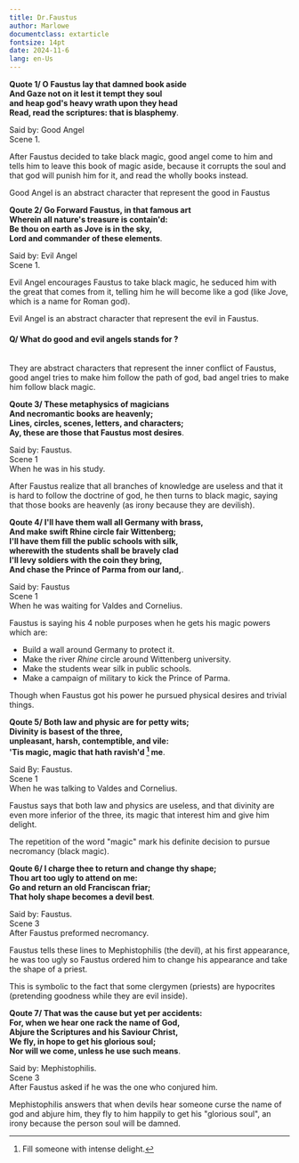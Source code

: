 ```yaml
---
title: Dr.Faustus
author: Marlowe
documentclass: extarticle
fontsize: 14pt
date: 2024-11-6
lang: en-Us
---
```


**Quote 1/ O Faustus lay that damned book aside**\
**And Gaze not on it lest it tempt they soul**\
**and heap god's heavy wrath upon they head**\
**Read, read the scriptures: that is blasphemy**\.

Said by: Good Angel\
Scene 1\.

After Faustus decided to take black magic, good angel
come to him and tells him to leave this book of
magic aside, because it corrupts the soul and that god
will punish him for it, and read the wholly books instead.

Good Angel is an abstract character that represent the good in Faustus

**Qoute 2/ Go Forward Faustus, in that famous art**\
**Wherein all nature's treasure is contain'd:**\
**Be thou on earth as Jove is in the sky,**\
**Lord and commander of these elements**\.

Said by: Evil Angel\
Scene 1\.

Evil Angel encourages Faustus to take black magic,
he seduced him with the great that comes from it,
telling him he will become like a god (like Jove, which is
a name for Roman god).

Evil Angel is an abstract character that represent the evil in Faustus.

#### Q/ What do good and evil angels stands for ?
\
They are abstract characters that represent the inner
conflict of Faustus, good angel tries to make him follow 
the path of god, bad angel tries to make him follow black 
magic.

**Qoute 3/ These metaphysics of magicians**\
**And necromantic books are heavenly;**\
**Lines, circles, scenes, letters, and characters;**\
**Ay, these are those that Faustus most desires**\.

Said by: Faustus.\
Scene 1\
When he was in his study.

After Faustus realize that all branches of knowledge 
are useless and that it is hard to follow the doctrine of 
god, he then turns to black magic, saying that those
books are heavenly (as irony because they are devilish).

**Qoute 4/ I'll have them wall all Germany with brass,**\
**And make swift Rhine circle fair Wittenberg;**\
**I'll have them fill the public schools with silk,**\
**wherewith the students shall be bravely clad**\
**I'll levy soldiers with the coin they bring,**\
**And chase the Prince of Parma from our land,**\.

Said by: Faustus\
Scene 1\
When he was waiting for Valdes and Cornelius.

Faustus is saying his 4 noble purposes when he gets his 
magic powers which are:

- Build a wall around Germany to protect it.
- Make the river *Rhine* circle around Wittenberg university.
- Make the students wear silk in public schools.
- Make a campaign of military to kick the Prince of Parma.

Though when Faustus got his power he pursued physical 
desires and trivial things.

**Qoute 5/ Both law and physic are for petty wits;**\
**Divinity is basest of the three,**\
**unpleasant, harsh, contemptible, and vile:**\
**'Tis magic, magic that hath ravish'd [^1] me**\.


Said By: Faustus.\
Scene 1\
When he was talking to Valdes and Cornelius.

Faustus says that both law and physics are useless, and that 
divinity are even more inferior of the three, its magic that 
interest him and give him delight.

The repetition of the word "magic" mark his definite decision to pursue
necromancy (black magic).

[^1]:  Fill someone with intense delight.

**Qoute 6/ I charge thee to return and change thy shape;**\
**Thou art too ugly to attend on me:**\
**Go and return an old Franciscan friar;**\
**That holy shape becomes a devil best**\.


Said by: Faustus.\
Scene 3\
After Faustus preformed necromancy.

Faustus tells these lines to Mephistophilis (the devil),
at his first appearance, he was too ugly so Faustus ordered
him to change his appearance and take the shape of a priest.

This is symbolic to the fact that some clergymen (priests)
are hypocrites (pretending goodness while they are evil inside).

**Qoute 7/ That was the cause but yet per accidents:**\
**For, when we hear one rack the name of God,**\
**Abjure the Scriptures and his Saviour Christ,**\
**We fly, in hope to get his glorious soul;**\
**Nor will we come, unless he use such means**\.


Said by: Mephistophilis.\
Scene 3\
After Faustus asked if he was the one who conjured him.

Mephistophilis answers that when devils hear someone
curse the name of god and abjure him, they fly to him
happily to get his "glorious soul", an irony because 
the person soul will be damned.


